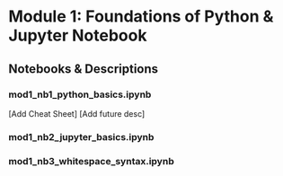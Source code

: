 # Module 1: Foundations of Python & Jupyter Notebook

## Notebooks & Descriptions

### mod1_nb1_python_basics.ipynb

[Add Cheat Sheet]
[Add future desc]

### mod1_nb2_jupyter_basics.ipynb

### mod1_nb3_whitespace_syntax.ipynb
